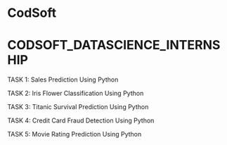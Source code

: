 # CodSoft
# CODSOFT_DATASCIENCE_INTERNSHIP

TASK 1: Sales Prediction Using Python

TASK 2: Iris Flower Classification Using Python

TASK 3: Titanic Survival Prediction Using Python

TASK 4: Credit Card Fraud Detection Using Python

TASK 5: Movie Rating Prediction Using Python


